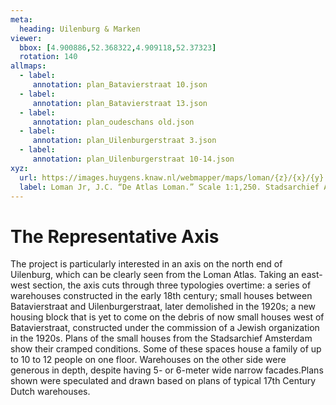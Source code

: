 ```yaml
---
meta:
  heading: Uilenburg & Marken
viewer:
  bbox: [4.900886,52.368322,4.909118,52.37323]
  rotation: 140
allmaps:
  - label: 
     annotation: plan_Batavierstraat 10.json
  - label:
     annotation: plan_Batavierstraat 13.json
  - label:
     annotation: plan_oudeschans old.json
  - label:
     annotation: plan_Uilenburgerstraat 3.json
  - label:
     annotation: plan_Uilenburgerstraat 10-14.json
xyz:
  url: https://images.huygens.knaw.nl/webmapper/maps/loman/{z}/{x}/{y}.jpeg
  label: Loman Jr, J.C. “De Atlas Loman.” Scale 1:1,250. Stadsarchief Amsterdam. Published in Amsterdam by JC Loman, Jr. and printed in The Hague by J. Smulders & Co, 1876. Orientation; north up. 
---
```

# The Representative Axis
The project is particularly interested in an axis on the north end of Uilenburg, which can be clearly seen from the Loman Atlas. Taking an east-west section, the axis cuts through three typologies overtime: a series of warehouses constructed in the early 18th century; small houses between Batavierstraat and Uilenburgerstraat, later demolished in the 1920s; a new housing block that is yet to come on the debris of now small houses west of Batavierstraat, constructed under the commission of a Jewish organization in the 1920s. Plans of the small houses from the Stadsarchief Amsterdam show their cramped conditions. Some of these spaces house a family of up to 10 to 12 people on one floor.  Warehouses on the other side were generous in depth, despite having 5- or 6-meter wide narrow facades.Plans shown were speculated and drawn based on plans of typical 17th Century Dutch warehouses.
